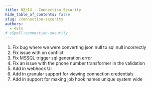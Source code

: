 ```yaml
---
title: 02/13 - Connection Security
hide_table_of_contents: false
slug: /connection-security
authors:
  - evis
# cSpell:connection-security
---
```


1. Fix bug where we were converting json null to sql null incorrectly
2. Fix issue with on conflict
3. Fix MSSQL trigger sql generation error
4. Fix an issue with the phone number transformer in the validation
5. Add in webhook UI
6. Add in granular support for viewing connection credentials
7. Add in support for making job hook names unique system wide
